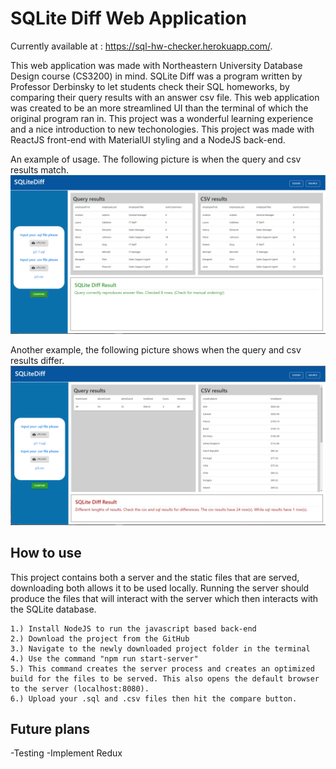 # SQLite Diff Web Application

Currently available at : https://sql-hw-checker.herokuapp.com/.

This web application was made with Northeastern University Database Design course (CS3200) in mind. SQLite Diff was a program written by Professor Derbinsky to let students check their SQL homeworks, by comparing their query results with an answer csv file. This web application was created to be an more streamlined UI than the terminal of which the original program ran in. This project was a wonderful learning experience and a nice introduction to new techonologies. This project was made with ReactJS front-end with MaterialUI styling and a NodeJS back-end.

An example of usage. The following picture is when the query and csv results match.
![Correct SQLite Diff results](./src/images/correct_results.png)

Another example, the following picture shows when the query and csv results differ.
![Incorrect SQLite Diff results](./src/images/incorrect_results.png)


## How to use
This project contains both a server and the static files that are served, downloading both allows it to be used locally. Running the server should produce the files that will interact with the server which then interacts with the SQLite database. 



    1.) Install NodeJS to run the javascript based back-end
    2.) Download the project from the GitHub
    3.) Navigate to the newly downloaded project folder in the terminal
    4.) Use the command "npm run start-server"
    5.) This command creates the server process and creates an optimized build for the files to be served. This also opens the default browser to the server (localhost:8080).
    6.) Upload your .sql and .csv files then hit the compare button.

## Future plans
-Testing -Implement Redux
